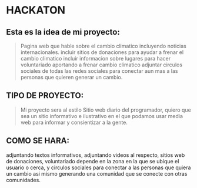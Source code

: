 # HACKATON
## Esta es la idea de mi proyecto:
> Pagina web que hable sobre el cambio climatico incluyendo noticias internacionales.
> incluir sitios de donaciones para ayudar a frenar el cambio climatico
> incluir informacion sobre lugares para hacer voluntariado aportando a frenar cambio climatico
> adjuntar circulos sociales de todas las redes sociales para conectar aun mas a las personas que quieren generar un cambio.
## TIPO DE PROYECTO:
> Mi proyecto sera al estilo Sitio web diario del programador, quiero que sea un sitio informativo e ilustrativo en el que podamos usar media web para informar y consientizar a la gente.
## COMO SE HARA:
adjuntando textos informativos, adjuntando videos al respecto, sitios web de donaciones, voluntariado depende en la zona en la que se ubique el usuario o cerca, y circulos sociales para conectar a las personas que quiera un cambio asi mismo generando una comunidad que se conecte con otras comunidades.